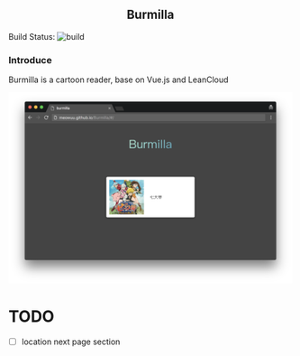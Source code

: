 <h2 align="center"> Burmilla </h2>

Build Status: ![build](https://travis-ci.org/meowuu/Burmilla.svg?branch=master)

### Introduce
Burmilla is a cartoon reader, base on Vue.js and LeanCloud

![cover](https://github.com/meowuu/Burmilla/raw/master/screenshot/cover.png?raw=true)

# TODO
- [ ] location next page section
